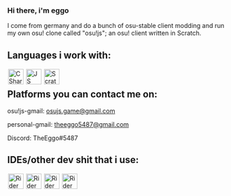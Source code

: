 ### Hi there, i'm eggo

I come from germany and do a bunch of osu-stable client modding and run my own osu! clone called "osu!js"; an osu! client written in Scratch.

## Languages i work with:
<img style="padding: 1.5px" align="left" alt="CSharp" width="35px" src="https://cdn.worldvectorlogo.com/logos/c--4.svg"/>
<img style="padding: 1.5px" align="left" alt="JS" width="35px" src="https://cdn.worldvectorlogo.com/logos/logo-javascript.svg"/>
<img style="padding: 1.5px" align="left" alt="Scratch" width="35px" src="https://image.winudf.com/v2/image1/b3JnLnNjcmF0Y2hfaWNvbl8xNTc0MjEwMDgxXzA0Ng/icon.png?w=&fakeurl=1"/>
<br>


## Platforms you can contact me on:

osu!js-gmail: osujs.game@gmail.com

personal-gmail: theeggo5487@gmail.com

Discord: TheEggo#5487
<br>

## IDEs/other dev shit that i use:

<img style="padding: 1.5px" align="left" alt="Rider" width="35px" src="https://resources.jetbrains.com/storage/products/rider/img/meta/rider_logo_300x300.png"/>
<img style="padding: 1.5px" align="left" alt="Rider" width="35px" src="https://upload.wikimedia.org/wikipedia/commons/thumb/5/59/Visual_Studio_Icon_2019.svg/2060px-Visual_Studio_Icon_2019.svg.png"/>
<img style="padding: 1.5px" align="left" alt="Rider" width="35px" src="https://www.saashub.com/images/app/service_logos/53/3755c8e998c7/large.png?1559662840"/>
<img style="padding: 1.5px" align="left" alt="Rider" width="35px" src="https://pbs.twimg.com/profile_images/922418530288656384/sQ5zfJaV_400x400.jpg"/>
